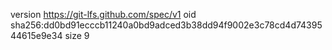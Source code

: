 version https://git-lfs.github.com/spec/v1
oid sha256:dd0bd91ecccb11240a0bd9adced3b38dd94f9002e3c78cd4d7439544615e9e34
size 9
